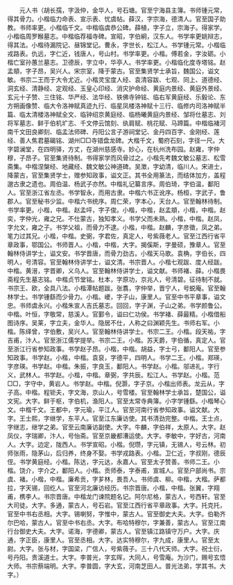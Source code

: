 <!-- { "loadSidebar": true } -->
　　元人书（胡长孺，字汲仲，金华人，号石塘。官至宁海县主簿。书师锺元常，得其骨力。小楷临力命表、宣示表、忧虞帖。薛汉，字宗海，德清人。官至国子助教。书师率更。小楷临千文。中楷临虞恭公碑。薛植，字子立，宗海子。得家学。小楷临周罗睺墓志。中楷临荐福寺碑。宣昭，字伯絅，汉东人。书学率更姚辩志，得其法。小楷待漏院记、昼锦堂记。曹永，字世长，松江人。书学锺元常。小楷临戎路表。仇远，字仁近，钱唐人，号山村。书学率更。小楷。傅若金，字汝砺。小楷亡室孙蕙兰墓志。卫德辰，字立中，华亭人。书学率更。小楷临化度寺塔铭。赵孟頫，字子昂，吴兴人。宋宗室，降于蒙古。官至集贤学士承旨，魏国公，谥文敏。书宗二王而于大令尤近。小楷灵宝度人经、袁清容跋、七观、同上、道德经、洞玄经、清静经、定观经、玉皇心印经、消灾护命经、黄庭内景经、黄庭外景经、玄元十子赞、三住铭、华严经、法华经、铁佛寺钟铭、临右军黄庭经、乐毅论、东方朔画像赞、临大令洛神赋真迹九行、临星凤楼洛神赋十三行、临修内司洛神赋半篇、临太清楼洛神赋全文、临钟绍京黄庭经、临杨曦黄庭内景经、邹将仕墓志、刘将军墓志、鲜于伯机圹志、千文停云馆刻、纨肩赋、桃花赋、马蹄篇。中楷临褚河南千文田良卿刻、临孟法师碑、丹阳公言子游祠堂记、金丹四百字、金刚经、莲经、善人焦君墓碣铭、湖州□□寺错盘龙碑。大楷千文，蜀府石刻，字径一尺。大字碧澜堂，在四明驿，方丈，在湖州慈感寺。妙心，在杭州洗布园。赵雍，字仲穆，子昂子。官至集贤待制。书得家学而风骨过之。小楷先考魏文敏公墓志、松雪斋集。中楷涅槃经、地藏经、魏文敏公神道碑。吴澂，字幼清，临川人。宋进士，降蒙古，官至集贤学士，赠参知政事，谥文正。其书全用篆法，而结体加方，盖程邈古隶之遗也。周伯温、杨武子亦然。中楷礼记纂言序。周伯琦，字伯温，鄱阳人。官至浙江省左丞。书学智永，而用古隶。中楷六书正讹序。杨桓，字武子，鲁郡人。官至秘书少监。中楷六书统序。周仁荣，字本心，天台人。官至翰林待制。书学率更。小楷，中楷。赵孟呯，字子俊。小楷，中楷，赵孟頫，小楷，中楷。赵奕，字仲光，雍之兄。不仕蒙古，独知孝义。书学父而未熟。小楷，中楷。赵凤，字允文，雍之子。书学父祖，而骨力不逮。小楷，中楷。赵麟，字彦徵，凤之弟。笔力过其兄。小楷，中楷。史弼，字君佐，真定人，号紫薇老人。官至江西行省平章政事，鄂国公。书师晋人。小楷，中楷，大字。揭傒斯，字曼硕，豫章人。官至翰林侍讲学士，谥文安。书学晋唐，而骨力劲古。小楷天马歌。袁桷，字伯长，四明人，号清容。官至翰林侍讲学士，谥文清。书宗晋人。小楷七观跋、度人经跋。中楷。黄溍，字晋卿，义乌人。官至翰林侍讲学士，谥文献。书师褚、薛。小楷畏斋程先生墓志铭。中楷贞节堂铭。杜本，字原功，京兆人，号清碧。征待制不就。书宗王、欧，全具八法。小楷潭帖题跋。张翥，字仲举，晋宁人，号蜕庵。官至翰林学士。书学锺繇而少骨力。小楷。巙，字子山，康里人。官至中书平章事，谥文忠。书师虞永兴。小楷朱宣人吉氏墓志。回回，字子渊，子山之弟。书学颜鲁公。中楷。叶恒，字敬常，慈溪人。官鄞令，谥曰仁功侯。书学褚、薛最精。小楷借船图诗序。吴莱，字立夫，金华人。隐居不仕，人称之曰渊颖先生。书师右军。小楷。陈绎曾，字伯敷，吴兴人。官至翰林侍讲学士。书宗二王。小楷。段天祐，字吉甫，汴人。官至浙江儒学提举。书宗二王。小楷。苏天爵，字伯循，真定人。官至浙江行省参知政事。书学赵子昂。小楷，中楷。胡益，字士弓，鄱阳人。官至参知政事。书学赵。小楷，中楷。袁裒，字德平，四明人。书学二王。小楷。郑瑛，字彦瑛。书学赵。中楷。朱振，字良玉，鄱阳人。书学赵。小楷。邬进礼，字行义，武林人。书学赵。小楷，中楷。章弼，字共辰。松江人。书学赵。小楷。范□□，字守中，黄岩人。书学赵。中楷。倪灏，字子京。小楷出师表。龙云从，字子高。中楷。程钜夫，字文海，京山人，号雪楼。官至翰林学士承旨，楚国公，谥文宪。大字。鲜于枢，字伯机，渔阳人。官至太常寺典簿。小字学锺繇。小楷琴心文。中楷千文。王都中，字元瑜，平江人。官至河南行省参知政事。谥文献。大字。王士熙，字继学，东平人。官至江东廉访使。其书清劲完整。中楷。王士点，字继志，继学之弟。官至云南廉访副使。大字。牛麟，字伯祥，太原人。大字。赵凤仪，字瑞卿，汴人，号怡斋。官至京畿都漕运使。大字。李敏中，字好古，河南人。大字。边定，陇西人。书学宣昭。小楷。倪瓒，字元镇，无锡人，号云林。初师张雨，隐茅山，后归养，终身不娶。书学戎路表。小楷。卫仁近，字叔刚，德辰侄。书学黄庭经。小楷。陈达，字元达，永嘉人。官至太子赞善。书师二王。小楷。饶介，字介之，鄱阳人。小楷。贡师泰，字泰甫，宣城人。官至户部尚书。宗虞、褚。小楷，中楷。廉希贡，字芗林，畏吾人。书师虞、柳。中楷，大楷。萨都拉，字天锡，回纥人。官至河北廉访经历。书宗晋唐。小楷，中楷。张翼，字翔甫，槜李人。书宗晋唐。中楷龙门谏院题名记。阿尔尼格，蒙古人，号西轩。官至大司徒。大字。多通，蒙古人，号石岩。官至江西行省平章政事。大字。托克托，官至中书右丞相。大字。锡喇努，字惟中，蒙古人。官至御史大夫。大字。伯勒齐尔巴哈，蒙古人。官至中书右丞。大字。布哈特穆尔，字兼善，蒙古人。官至江南行台御史大夫。大字。诺海，字德卿，蒙古人。官至镇江路镇守万户。大字。庆通，字正臣，康里人。官至丞相。大字。达实特穆尔，字九成，康里人。官至太尉。大字。张与材，字国梁，广信人，号紫薇子。三十八代天师。大字。祝士衍，号丹阳。贵溪道士。大字。李普光，字玄晖，大同人，号雪庵。为沙门，赐号玄悟大师。书宗蔡端明。大字。李普圆，字大玄，河南芝田人。普光法弟，学其书。大字。） 

